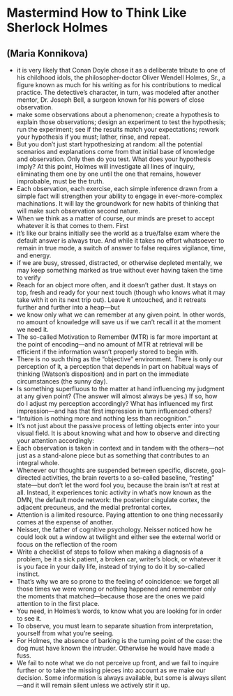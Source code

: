 # Mastermind How to Think Like Sherlock Holmes
## (Maria Konnikova)
- it is very likely that Conan Doyle chose it as a deliberate tribute to one of his childhood idols, the philosopher-doctor Oliver Wendell Holmes, Sr., a figure known as much for his writing as for his contributions to medical practice. The detective’s character, in turn, was modeled after another mentor, Dr. Joseph Bell, a surgeon known for his powers of close observation.
- make some observations about a phenomenon; create a hypothesis to explain those observations; design an experiment to test the hypothesis; run the experiment; see if the results match your expectations; rework your hypothesis if you must; lather, rinse, and repeat.
- But you don’t just start hypothesizing at random: all the potential scenarios and explanations come from that initial base of knowledge and observation. Only then do you test. What does your hypothesis imply? At this point, Holmes will investigate all lines of inquiry, eliminating them one by one until the one that remains, however improbable, must be the truth.
- Each observation, each exercise, each simple inference drawn from a simple fact will strengthen your ability to engage in ever-more-complex machinations. It will lay the groundwork for new habits of thinking that will make such observation second nature.
- When we think as a matter of course, our minds are preset to accept whatever it is that comes to them. First
- it’s like our brains initially see the world as a true/false exam where the default answer is always true. And while it takes no effort whatsoever to remain in true mode, a switch of answer to false requires vigilance, time, and energy.
- if we are busy, stressed, distracted, or otherwise depleted mentally, we may keep something marked as true without ever having taken the time to verify
- Reach for an object more often, and it doesn’t gather dust. It stays on top, fresh and ready for your next touch (though who knows what it may take with it on its next trip out). Leave it untouched, and it retreats further and further into a heap—but
- we know only what we can remember at any given point. In other words, no amount of knowledge will save us if we can’t recall it at the moment we need it.
- The so-called Motivation to Remember (MTR) is far more important at the point of encoding—and no amount of MTR at retrieval will be efficient if the information wasn’t properly stored to begin with.
- There is no such thing as the “objective” environment. There is only our perception of it, a perception that depends in part on habitual ways of thinking (Watson’s disposition) and in part on the immediate circumstances (the sunny day).
- Is something superfluous to the matter at hand influencing my judgment at any given point? (The answer will almost always be yes.) If so, how do I adjust my perception accordingly? What has influenced my first impression—and has that first impression in turn influenced others?
- “Intuition is nothing more and nothing less than recognition.”
- It’s not just about the passive process of letting objects enter into your visual field. It is about knowing what and how to observe and directing your attention accordingly:
- Each observation is taken in context and in tandem with the others—not just as a stand-alone piece but as something that contributes to an integral whole.
- Whenever our thoughts are suspended between specific, discrete, goal-directed activities, the brain reverts to a so-called baseline, “resting” state—but don’t let the word fool you, because the brain isn’t at rest at all. Instead, it experiences tonic activity in what’s now known as the DMN, the default mode network: the posterior cingulate cortex, the adjacent precuneus, and the medial prefrontal cortex.
- Attention is a limited resource. Paying attention to one thing necessarily comes at the expense of another.
- Neisser, the father of cognitive psychology. Neisser noticed how he could look out a window at twilight and either see the external world or focus on the reflection of the room
- Write a checklist of steps to follow when making a diagnosis of a problem, be it a sick patient, a broken car, writer’s block, or whatever it is you face in your daily life, instead of trying to do it by so-called instinct.
- That’s why we are so prone to the feeling of coincidence: we forget all those times we were wrong or nothing happened and remember only the moments that matched—because those are the ones we paid attention to in the first place.
- You need, in Holmes’s words, to know what you are looking for in order to see it.
- To observe, you must learn to separate situation from interpretation, yourself from what you’re seeing.
- For Holmes, the absence of barking is the turning point of the case: the dog must have known the intruder. Otherwise he would have made a fuss.
- We fail to note what we do not perceive up front, and we fail to inquire further or to take the missing pieces into account as we make our decision. Some information is always available, but some is always silent—and it will remain silent unless we actively stir it up.
